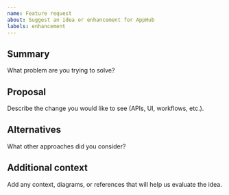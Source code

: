 ```yaml
---
name: Feature request
about: Suggest an idea or enhancement for AppHub
labels: enhancement
---
```


## Summary
What problem are you trying to solve?

## Proposal
Describe the change you would like to see (APIs, UI, workflows, etc.).

## Alternatives
What other approaches did you consider?

## Additional context
Add any context, diagrams, or references that will help us evaluate the idea.
